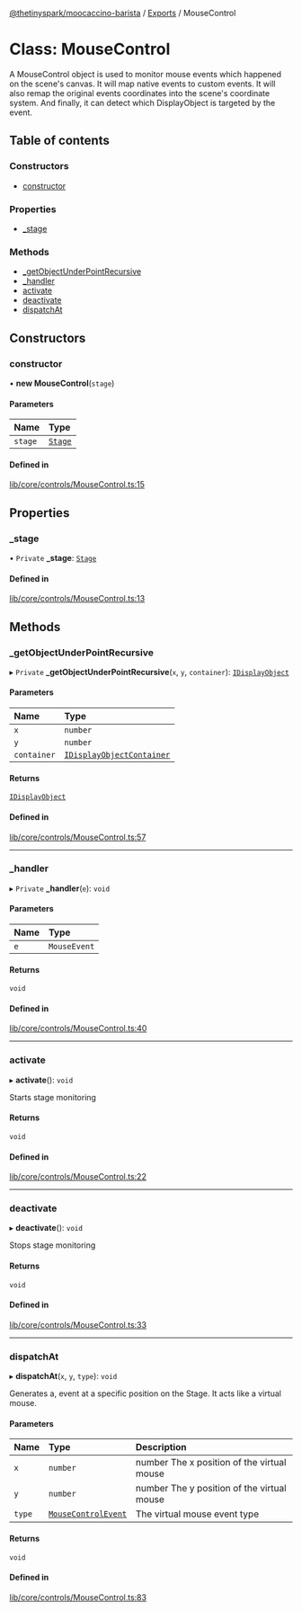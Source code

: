 [@thetinyspark/moocaccino-barista](../README.md) / [Exports](../modules.md) / MouseControl

# Class: MouseControl

A MouseControl object is used to monitor mouse events which happened on the scene's canvas.
It will map native events to custom events.
It will also remap the original events coordinates into the scene's coordinate system.
And finally, it can detect which DisplayObject is targeted by the event.

## Table of contents

### Constructors

- [constructor](MouseControl.md#constructor)

### Properties

- [\_stage](MouseControl.md#_stage)

### Methods

- [\_getObjectUnderPointRecursive](MouseControl.md#_getobjectunderpointrecursive)
- [\_handler](MouseControl.md#_handler)
- [activate](MouseControl.md#activate)
- [deactivate](MouseControl.md#deactivate)
- [dispatchAt](MouseControl.md#dispatchat)

## Constructors

### constructor

• **new MouseControl**(`stage`)

#### Parameters

| Name | Type |
| :------ | :------ |
| `stage` | [`Stage`](Stage.md) |

#### Defined in

[lib/core/controls/MouseControl.ts:15](https://github.com/thetinyspark/barista/blob/93f33857/lib/core/controls/MouseControl.ts#L15)

## Properties

### \_stage

• `Private` **\_stage**: [`Stage`](Stage.md)

#### Defined in

[lib/core/controls/MouseControl.ts:13](https://github.com/thetinyspark/barista/blob/93f33857/lib/core/controls/MouseControl.ts#L13)

## Methods

### \_getObjectUnderPointRecursive

▸ `Private` **_getObjectUnderPointRecursive**(`x`, `y`, `container`): [`IDisplayObject`](../interfaces/IDisplayObject.md)

#### Parameters

| Name | Type |
| :------ | :------ |
| `x` | `number` |
| `y` | `number` |
| `container` | [`IDisplayObjectContainer`](../interfaces/IDisplayObjectContainer.md) |

#### Returns

[`IDisplayObject`](../interfaces/IDisplayObject.md)

#### Defined in

[lib/core/controls/MouseControl.ts:57](https://github.com/thetinyspark/barista/blob/93f33857/lib/core/controls/MouseControl.ts#L57)

___

### \_handler

▸ `Private` **_handler**(`e`): `void`

#### Parameters

| Name | Type |
| :------ | :------ |
| `e` | `MouseEvent` |

#### Returns

`void`

#### Defined in

[lib/core/controls/MouseControl.ts:40](https://github.com/thetinyspark/barista/blob/93f33857/lib/core/controls/MouseControl.ts#L40)

___

### activate

▸ **activate**(): `void`

Starts stage monitoring

#### Returns

`void`

#### Defined in

[lib/core/controls/MouseControl.ts:22](https://github.com/thetinyspark/barista/blob/93f33857/lib/core/controls/MouseControl.ts#L22)

___

### deactivate

▸ **deactivate**(): `void`

Stops stage monitoring

#### Returns

`void`

#### Defined in

[lib/core/controls/MouseControl.ts:33](https://github.com/thetinyspark/barista/blob/93f33857/lib/core/controls/MouseControl.ts#L33)

___

### dispatchAt

▸ **dispatchAt**(`x`, `y`, `type`): `void`

Generates a, event at a specific position on the Stage.
It acts like a virtual mouse.

#### Parameters

| Name | Type | Description |
| :------ | :------ | :------ |
| `x` | `number` | number The x position of the virtual mouse |
| `y` | `number` | number The y position of the virtual mouse |
| `type` | [`MouseControlEvent`](../enums/MouseControlEvent.md) | The virtual mouse event type |

#### Returns

`void`

#### Defined in

[lib/core/controls/MouseControl.ts:83](https://github.com/thetinyspark/barista/blob/93f33857/lib/core/controls/MouseControl.ts#L83)
